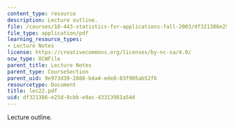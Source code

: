```yaml
---
content_type: resource
description: Lecture outline.
file: /courses/18-443-statistics-for-applications-fall-2003/df321386e25d8cbbe9ac43313981a54d_lec22.pdf
file_type: application/pdf
learning_resource_types:
- Lecture Notes
license: https://creativecommons.org/licenses/by-nc-sa/4.0/
ocw_type: OCWFile
parent_title: Lecture Notes
parent_type: CourseSection
parent_uid: 9e973d39-2888-b4a4-ede8-83f905ab52f6
resourcetype: Document
title: lec22.pdf
uid: df321386-e25d-8cbb-e9ac-43313981a54d
---
```

Lecture outline.